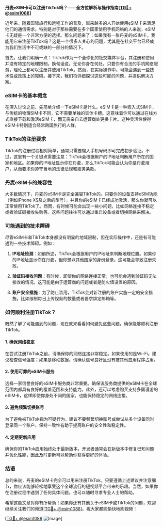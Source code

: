 **丹麦eSIM卡可以注册TikTok吗？——全方位解析与操作指南[[TG💪+ @esim1088](https://t.me/s/esim1088)]**

近年来，随着国际旅行和远程工作的普及，越来越多的人开始使用eSIM卡来满足他们的通信需求。特别是对于那些需要在多个国家使用手机网络的人来说，eSIM卡无疑是一个非常方便的选择。那么问题来了：如果我有一张丹麦的eSIM卡，我能用它来注册TikTok吗？这是一个很多人关心的问题，尤其是在社交平台已经成为我们生活中不可或缺的一部分的情况下。

首先，让我们明确一点：TikTok作为一个全球化的社交媒体平台，其注册和使用并没有特定的地理限制。换句话说，无论你身在何处，只要你有合法的手机网络服务，理论上都可以注册并使用TikTok。然而，在实际操作中，可能会遇到一些技术性或政策上的障碍。接下来，我们将详细探讨这些可能的问题，并提供解决方案。

### eSIM卡的基本概念

在深入讨论之前，先简单介绍一下eSIM卡是什么。eSIM卡是一种嵌入式SIM卡，与传统的物理SIM卡不同，它不需要单独的实体卡槽。这意味着你可以通过在线方式直接下载和激活eSIM卡，而无需亲自去运营商处更换卡片。这种灵活性使得eSIM卡特别适合经常跨国旅行的人群。

### TikTok的注册要求

TikTok的注册过程相对简单，通常只需要输入手机号码即可完成初步验证。不过，这里有一个关键点需要注意：TikTok会根据用户的IP地址判断用户所在的国家和地区。如果你的IP地址显示你在丹麦，那么TikTok可能会认为你是丹麦用户，从而要求你遵守当地的法律法规和服务条款。

### 丹麦eSIM卡的兼容性

大多数情况下，丹麦的eSIM卡是完全兼容TikTok的。只要你的设备支持eSIM功能（例如iPhone XS及之后的型号），并且你的eSIM卡已经成功激活，那么你就可以正常使用TikTok了。然而，有时候可能会出现一些小问题，比如网络连接不稳定或者验证码接收失败等。这些问题往往可以通过重启设备或者切换网络来解决。

### 可能遇到的技术障碍

尽管eSIM卡和TikTok本身都没有明显的地域限制，但在实际操作中，还是有可能遇到一些技术障碍。例如：

1. **IP地址检测**：如前所述，TikTok会根据用户的IP地址来判断地理位置。如果你的IP地址显示你在丹麦，但你想以其他国家的身份登录，这可能会导致注册失败。
   
2. **验证码接收问题**：有时候，即使你的网络连接正常，也可能会遇到验证码无法接收的情况。这可能是由于运营商的问题或者是防火墙设置的原因。

3. **账户安全措施**：为了防止滥用，TikTok会对新注册的账户实施一定的安全措施，比如限制每日上传视频的数量或者要求绑定邮箱等。

### 如何顺利注册TikTok？

既然了解了可能遇到的问题，现在就来看看如何避免这些问题，确保能够顺利注册TikTok。

#### 1. 确保网络稳定
在尝试注册TikTok之前，请确保你的网络连接非常稳定。如果使用的是Wi-Fi，建议检查信号强度；如果是移动数据，请确认信号良好且没有被其他应用程序占用。

#### 2. 使用可靠的eSIM卡服务
选择一家信誉良好的eSIM卡服务商非常重要。确保该服务商提供的eSIM卡在全球范围内都具有良好的覆盖范围和支持能力。此外，还可以考虑购买支持多国漫游的eSIM卡，这样即使你身处不同的国家，也能保持稳定的网络连接。

#### 3. 避免频繁切换账号
为了避免被TikTok视为可疑行为，建议不要频繁切换账号或尝试从多个设备同时登录同一个账户。保持一致性有助于提高账户的安全性和稳定性。

#### 4. 定期更新应用
确保你的TikTok应用始终处于最新版本。开发者通常会在新版本中修复已知问题并优化性能，因此及时更新可以帮助你获得更好的体验。

### 结语

总的来说，丹麦的eSIM卡完全可以用来注册TikTok。只要遵循上述建议并注意细节，你应该能够轻松地享受这个全球流行的短视频平台带来的乐趣。当然，如果你在注册过程中遇到了任何具体问题，也可以随时寻求专业人士的帮助。

希望这篇文章对你有所帮助！如果你还有其他关于eSIM卡或TikTok的问题，欢迎继续关注我们的频道[[TG💪+ @esim1088](https://t.me/s/esim1088)]。祝大家都能愉快地刷视频！

[[TG💪+ @esim1088](https://t.me/s/esim1088) ![Image](https://i.postimg.cc/4NQfJmqS/Snipaste-2025-05-13-00-14-12.png)]